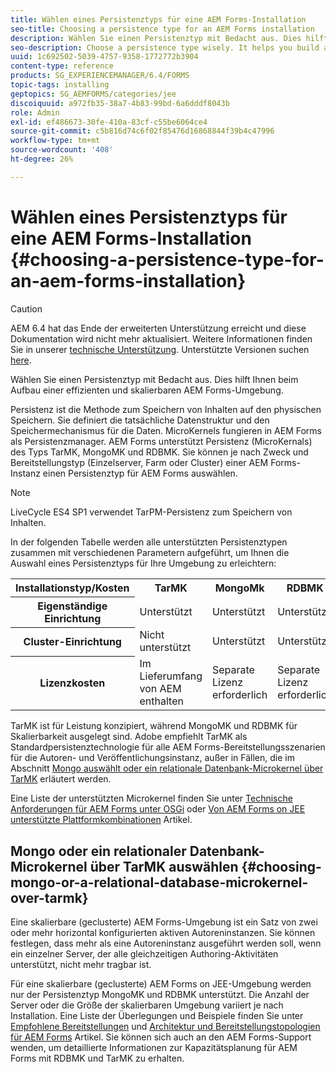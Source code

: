 ```yaml
---
title: Wählen eines Persistenztyps für eine AEM Forms-Installation
seo-title: Choosing a persistence type for an AEM Forms installation
description: Wählen Sie einen Persistenztyp mit Bedacht aus. Dies hilft Ihnen beim Aufbau einer effizienten und skalierbaren AEM Forms-Umgebung.
seo-description: Choose a persistence type wisely. It helps you build an efficient and scale able AEM Forms environment.
uuid: 1c692502-5039-4757-9358-1772772b3904
content-type: reference
products: SG_EXPERIENCEMANAGER/6.4/FORMS
topic-tags: installing
geptopics: SG_AEMFORMS/categories/jee
discoiquuid: a972fb35-38a7-4b83-99bd-6a6dddf8043b
role: Admin
exl-id: ef486673-30fe-410a-83cf-c55be6064ce4
source-git-commit: c5b816d74c6f02f85476d16868844f39b4c47996
workflow-type: tm+mt
source-wordcount: '408'
ht-degree: 26%

---
```


# Wählen eines Persistenztyps für eine AEM Forms-Installation {#choosing-a-persistence-type-for-an-aem-forms-installation}

>[!CAUTION]
>
>AEM 6.4 hat das Ende der erweiterten Unterstützung erreicht und diese Dokumentation wird nicht mehr aktualisiert. Weitere Informationen finden Sie in unserer [technische Unterstützung](https://helpx.adobe.com/de/support/programs/eol-matrix.html). Unterstützte Versionen suchen [here](https://experienceleague.adobe.com/docs/?lang=de).

Wählen Sie einen Persistenztyp mit Bedacht aus. Dies hilft Ihnen beim Aufbau einer effizienten und skalierbaren AEM Forms-Umgebung.

Persistenz ist die Methode zum Speichern von Inhalten auf den physischen Speichern. Sie definiert die tatsächliche Datenstruktur und den Speichermechanismus für die Daten. MicroKernels fungieren in AEM Forms als Persistenzmanager. AEM Forms unterstützt Persistenz (MicroKernals) des Typs TarMK, MongoMK und RDBMK. Sie können je nach Zweck und Bereitstellungstyp (Einzelserver, Farm oder Cluster) einer AEM Forms-Instanz einen Persistenztyp für AEM Forms auswählen.

>[!NOTE]
>
>LiveCycle ES4 SP1 verwendet TarPM-Persistenz zum Speichern von Inhalten.

In der folgenden Tabelle werden alle unterstützten Persistenztypen zusammen mit verschiedenen Parametern aufgeführt, um Ihnen die Auswahl eines Persistenztyps für Ihre Umgebung zu erleichtern:

<table> 
 <tbody>
  <tr>
   <th><strong>Installationstyp/Kosten</strong></th> 
   <th><strong>TarMK</strong></th> 
   <th><strong>MongoMk</strong></th> 
   <th><strong>RDBMK</strong></th> 
  </tr>
  <tr>
   <th><strong>Eigenständige Einrichtung</strong></th> 
   <td>Unterstützt<br /> </td> 
   <td>Unterstützt</td> 
   <td>Unterstützt </td> 
  </tr>
  <tr>
   <th><strong>Cluster-Einrichtung</strong></th> 
   <td>Nicht unterstützt</td> 
   <td>Unterstützt</td> 
   <td>Unterstützt </td> 
  </tr>
  <tr>
   <th><strong>Lizenzkosten</strong></th> 
   <td>Im Lieferumfang von AEM enthalten </td> 
   <td>Separate Lizenz erforderlich</td> 
   <td>Separate Lizenz erforderlich</td> 
  </tr>
 </tbody>
</table>

TarMK ist für Leistung konzipiert, während MongoMK und RDBMK für Skalierbarkeit ausgelegt sind. Adobe empfiehlt TarMK als Standardpersistenztechnologie für alle AEM Forms-Bereitstellungsszenarien für die Autoren- und Veröffentlichungsinstanz, außer in Fällen, die im Abschnitt [Mongo auswählt oder ein relationale Datenbank-Microkernel über TarMK](#p-choosing-mongo-or-a-relational-database-microkernel-over-tarmk-p) erläutert werden.

Eine Liste der unterstützten Microkernel finden Sie unter [Technische Anforderungen für AEM Forms unter OSGi](/help/sites-deploying/technical-requirements.md) oder [Von AEM Forms on JEE unterstützte Plattformkombinationen](/help/forms/using/aem-forms-jee-supported-platforms.md) Artikel.

## Mongo oder ein relationaler Datenbank-Microkernel über TarMK auswählen {#choosing-mongo-or-a-relational-database-microkernel-over-tarmk}

Eine skalierbare (geclusterte) AEM Forms-Umgebung ist ein Satz von zwei oder mehr horizontal konfigurierten aktiven Autoreninstanzen. Sie können festlegen, dass mehr als eine Autoreninstanz ausgeführt werden soll, wenn ein einzelner Server, der alle gleichzeitigen Authoring-Aktivitäten unterstützt, nicht mehr tragbar ist.

Für eine skalierbare (geclusterte) AEM Forms on JEE-Umgebung werden nur der Persistenztyp MongoMK und RDBMK unterstützt. Die Anzahl der Server oder die Größe der skalierbaren Umgebung variiert je nach Installation. Eine Liste der Überlegungen und Beispiele finden Sie unter [Empfohlene Bereitstellungen](/help/sites-deploying/recommended-deploys.md) und [Architektur und Bereitstellungstopologien für AEM Forms](/help/forms/using/aem-forms-architecture-deployment.md) Artikel. Sie können sich auch an den AEM Forms-Support wenden, um detaillierte Informationen zur Kapazitätsplanung für AEM Forms mit RDBMK und TarMK zu erhalten.
